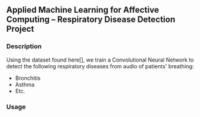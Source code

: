 ## Applied Machine Learning for Affective Computing – Respiratory Disease Detection Project

### Description
Using the dataset found here[], we train a Convolutional Neural Network to detect the following respiratory diseases from audio of patients' breathing:
- Bronchitis
- Asthma
- Etc.

### Usage
